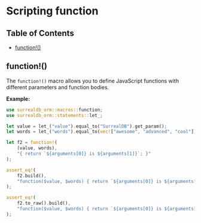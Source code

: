 # Scripting function

## Table of Contents

- [function!()](#function-macro)

## function!() <a name="function-macro"></a>

The `function!()` macro allows you to define JavaScript functions with different parameters and function bodies.

**Example:**

```rust
use surrealdb_orm::macros::function;
use surrealdb_orm::statements::let_;

let value = let_("value").equal_to("SurrealDB").get_param();
let words = let_("words").equal_to(vec!["awesome", "advanced", "cool"]).get_param();

let f2 = function!(
    (value, words),
    "{ return `${arguments[0]} is ${arguments[1]}`; }"
);

assert_eq!(
    f2.build(),
    "function($value, $words) { return `${arguments[0]} is ${arguments[1]}`; }"
);

assert_eq!(
    f2.to_raw().build(),
    "function($value, $words) { return `${arguments[0]} is ${arguments[1]}`; }"
);
```
